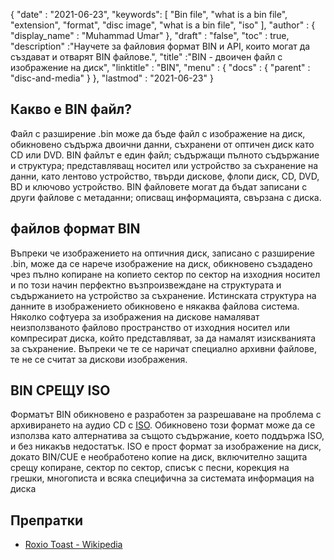 {
  "date" : "2021-06-23",
  "keywords": [ "Bin file", "what is a bin file", "extension", "format", "disc image", "what is a bin file", "iso" ],
  "author" : {
    "display_name" : "Muhammad Umar"
},
  "draft" : "false",
 "toc" : true,	
  "description" :"Научете за файловия формат BIN и API, които могат да създават и отварят BIN файлове.",
  "title" :"BIN - двоичен файл с изображение на диск",
  "linktitle" : "BIN",
  "menu" : {
    "docs" : {
      "parent" : "disc-and-media"
}
},
  "lastmod" : "2021-06-23"
}

## Какво е BIN файл?

Файл с разширение .bin може да бъде файл с изображение на диск, обикновено съдържа двоични данни, съхранени от оптичен диск като CD или DVD. BIN файлът е един файл; съдържащи пълното съдържание и структура; представляващ носител или устройство за съхранение на данни, като лентово устройство, твърди дискове, флопи диск, CD, DVD, BD и ключово устройство. BIN файловете могат да бъдат записани с други файлове с метаданни; описващ информацията, свързана с диска.

## файлов формат BIN

Въпреки че изображението на оптичния диск, записано с разширение .bin, може да се нарече изображение на диск, обикновено създадено чрез пълно копиране на копието сектор по сектор на изходния носител и по този начин перфектно възпроизвеждане на структурата и съдържанието на устройство за съхранение. Истинската структура на данните в изображението обикновено е някаква файлова система.
Няколко софтуера за изображения на дискове намаляват неизползваното файлово пространство от изходния носител или компресират диска, който представляват, за да намалят изискванията за съхранение. Въпреки че те се наричат специално архивни файлове, те не се считат за дискови изображения.

## BIN СРЕЩУ ISO

Форматът BIN обикновено е разработен за разрешаване на проблема с архивирането на аудио CD с [ISO](/bg/compression/iso/). Обикновено този формат може да се използва като алтернатива за същото съдържание, което поддържа ISO, и без никакъв недостатък. ISO е прост формат за изображение на диск, докато BIN/CUE е необработено копие на диск, включително защита срещу копиране, сектор по сектор, списък с песни, корекция на грешки, многописта и всяка специфична за системата информация на диска

## Препратки

* [Roxio Toast - Wikipedia](https://en.wikipedia.org/wiki/Roxio_Toast)


